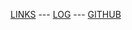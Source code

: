 [LINKS](https://github.com/DaveTobing/os222/blob/5855f020fb1f5eb0db78a6c0e6d80cc64f698e5d/links.md) ---
[LOG](https://github.com/DaveTobing/os222/blob/3e08422231965cc644241b261e2415c27fe8df73/TXT/mylog.txt) ---
[GITHUB](https://github.com/DaveTobing/os222)
